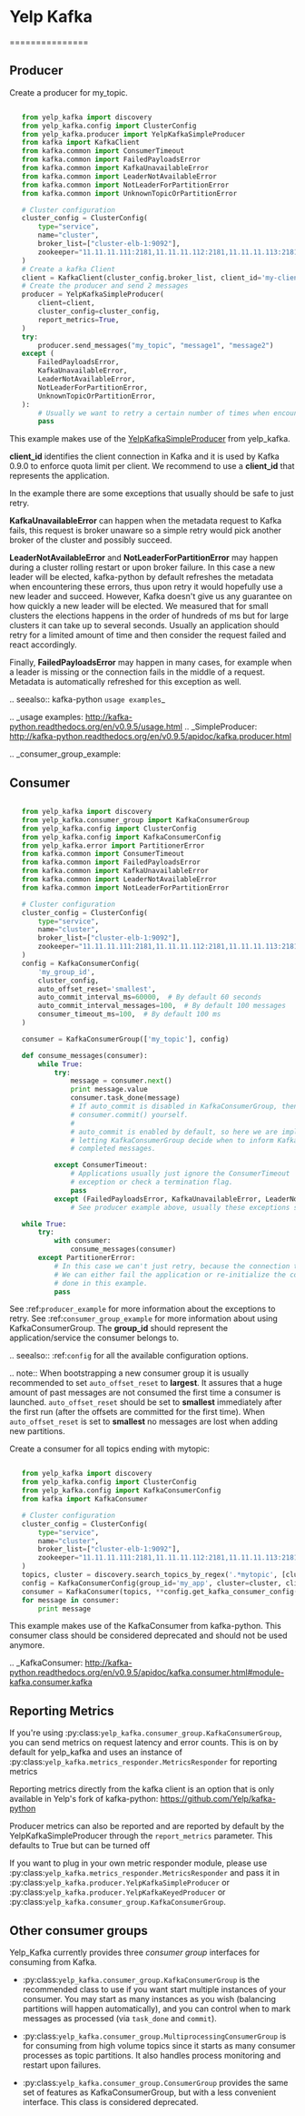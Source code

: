 # Yelp Kafka
===============

## Producer

Create a producer for my_topic.

```python

   from yelp_kafka import discovery
   from yelp_kafka.config import ClusterConfig
   from yelp_kafka.producer import YelpKafkaSimpleProducer
   from kafka import KafkaClient
   from kafka.common import ConsumerTimeout
   from kafka.common import FailedPayloadsError
   from kafka.common import KafkaUnavailableError
   from kafka.common import LeaderNotAvailableError
   from kafka.common import NotLeaderForPartitionError
   from kafka.common import UnknownTopicOrPartitionError

   # Cluster configuration
   cluster_config = ClusterConfig(
       type="service",
       name="cluster",
       broker_list=["cluster-elb-1:9092"],
       zookeeper="11.11.11.111:2181,11.11.11.112:2181,11.11.11.113:2181/kafka-1",
   )
   # Create a kafka Client
   client = KafkaClient(cluster_config.broker_list, client_id='my-client-id')
   # Create the producer and send 2 messages
   producer = YelpKafkaSimpleProducer(
       client=client,
       cluster_config=cluster_config,
       report_metrics=True,
   )
   try:
       producer.send_messages("my_topic", "message1", "message2")
   except (
       FailedPayloadsError,
       KafkaUnavailableError,
       LeaderNotAvailableError,
       NotLeaderForPartitionError,
       UnknownTopicOrPartitionError,
   ):
       # Usually we want to retry a certain number of times when encountering these exceptions
       pass

```

This example makes use of the [YelpKafkaSimpleProducer](yelp_kafka/producer.py) 
from yelp_kafka.

**client_id** identifies the client connection in Kafka and it is used by Kafka 0.9.0 to enforce
quota limit per client. We recommend to use a **client_id** that represents the application.

In the example there are some exceptions that usually should be safe to just retry.

**KafkaUnavailableError** can happen when the metadata request to Kafka fails, this
request is broker unaware so a simple retry would pick another broker of the cluster and possibly succeed.

**LeaderNotAvailableError** and **NotLeaderForPartitionError** may happen during a cluster
rolling restart or upon broker failure. In this case a new leader will be elected, kafka-python
by default refreshes the metadata when encountering these errors, thus upon retry it would
hopefully use a new leader and succeed. However, Kafka doesn't give us any guarantee on how quickly
a new leader will be elected. We measured that for small clusters the elections happens in the order
of hundreds of ms but for large clusters it can take up to several seconds.
Usually an application should retry for a limited amount of time and then consider the request failed and react accordingly.

Finally, **FailedPayloadsError** may happen in many cases, for example when a leader is missing
or the connection fails in the middle of a request. Metadata is automatically refreshed for this exception as well.

.. seealso:: kafka-python `usage examples`_

.. _usage examples: http://kafka-python.readthedocs.org/en/v0.9.5/usage.html
.. _SimpleProducer: http://kafka-python.readthedocs.org/en/v0.9.5/apidoc/kafka.producer.html

.. _consumer_group_example:


## Consumer

```python

   from yelp_kafka import discovery
   from yelp_kafka.consumer_group import KafkaConsumerGroup
   from yelp_kafka.config import ClusterConfig
   from yelp_kafka.config import KafkaConsumerConfig
   from yelp_kafka.error import PartitionerError
   from kafka.common import ConsumerTimeout
   from kafka.common import FailedPayloadsError
   from kafka.common import KafkaUnavailableError
   from kafka.common import LeaderNotAvailableError
   from kafka.common import NotLeaderForPartitionError

   # Cluster configuration
   cluster_config = ClusterConfig(
       type="service",
       name="cluster",
       broker_list=["cluster-elb-1:9092"],
       zookeeper="11.11.11.111:2181,11.11.11.112:2181,11.11.11.113:2181/kafka-1",
   )
   config = KafkaConsumerConfig(
       'my_group_id',
       cluster_config,
       auto_offset_reset='smallest',
       auto_commit_interval_ms=60000,  # By default 60 seconds
       auto_commit_interval_messages=100,  # By default 100 messages
       consumer_timeout_ms=100,  # By default 100 ms
   )

   consumer = KafkaConsumerGroup(['my_topic'], config)

   def consume_messages(consumer):
       while True:
           try:
               message = consumer.next()
               print message.value
               consumer.task_done(message)
               # If auto_commit is disabled in KafkaConsumerGroup, then you must call
               # consumer.commit() yourself.
               #
               # auto_commit is enabled by default, so here we are implicitly
               # letting KafkaConsumerGroup decide when to inform Kafka of our
               # completed messages.

           except ConsumerTimeout:
               # Applications usually just ignore the ConsumerTimeout
               # exception or check a termination flag.
               pass
           except (FailedPayloadsError, KafkaUnavailableError, LeaderNotAvailableError, NotLeaderForPartitionError):
               # See producer example above, usually these exceptions should be retried

   while True:
       try:
           with consumer:
               consume_messages(consumer)
       except PartitionerError:
           # In this case we can't just retry, because the connection to zookeeper is lost.
           # We can either fail the application or re-initialize the consumer connection as
           # done in this example.
           pass
```

See :ref:`producer_example` for more information about the exceptions to retry.
See :ref:`consumer_group_example` for more information about using KafkaConsumerGroup.
The **group_id** should represent the application/service the consumer belongs to.

.. seealso:: :ref:`config` for all the available configuration options.


.. note:: When bootstrapping a new consumer group it is usually recommended to set ``auto_offset_reset`` to **largest**.
          It assures that a huge amount of past messages are not consumed the first time a consumer is launched.
          ``auto_offset_reset`` should be set to **smallest** immediately after the first run (after the offsets are committed for the first time).
          When ``auto_offset_reset`` is set to **smallest** no messages are lost when adding new partitions.
          
Create a consumer for all topics ending with mytopic:

```python

   from yelp_kafka import discovery
   from yelp_kafka.config import ClusterConfig
   from yelp_kafka.config import KafkaConsumerConfig
   from kafka import KafkaConsumer

   # Cluster configuration
   cluster_config = ClusterConfig(
       type="service",
       name="cluster",
       broker_list=["cluster-elb-1:9092"],
       zookeeper="11.11.11.111:2181,11.11.11.112:2181,11.11.11.113:2181/kafka-1",
   )
   topics, cluster = discovery.search_topics_by_regex('.*mytopic', [cluster_config])
   config = KafkaConsumerConfig(group_id='my_app', cluster=cluster, client_id='my-consumer')
   consumer = KafkaConsumer(topics, **config.get_kafka_consumer_config())
   for message in consumer:
       print message
```

This example makes use of the KafkaConsumer from kafka-python. This consumer
class should be considered deprecated and should not be used anymore. 

.. _KafkaConsumer: http://kafka-python.readthedocs.org/en/v0.9.5/apidoc/kafka.consumer.html#module-kafka.consumer.kafka


## Reporting Metrics


If you're using :py:class:`yelp_kafka.consumer_group.KafkaConsumerGroup`, you
can send metrics on request latency and error counts. This is on by default
for yelp_kafka and uses an instance of
:py:class:`yelp_kafka.metrics_responder.MetricsResponder` for reporting metrics

Reporting metrics directly from the kafka client is an option that is only
available in Yelp's fork of kafka-python: https://github.com/Yelp/kafka-python

Producer metrics can also be reported and are reported by default by the YelpKafkaSimpleProducer
through the `report_metrics` parameter. This defaults to True but can be turned off


If you want to plug in your own metric responder module, please use
:py:class:`yelp_kafka.metrics_responder.MetricsResponder` and pass it in
:py:class:`yelp_kafka.producer.YelpKafkaSimpleProducer` or
:py:class:`yelp_kafka.producer.YelpKafkaKeyedProducer` or
:py:class:`yelp_kafka.consumer_group.KafkaConsumerGroup`.


## Other consumer groups


Yelp_Kafka currently provides three *consumer group* interfaces for consuming
from Kafka.

- :py:class:`yelp_kafka.consumer_group.KafkaConsumerGroup` is the recommended
  class to use if you want start multiple instances of your consumer. You may
  start as many instances as you wish (balancing partitions will happen
  automatically), and you can control when to mark messages as processed (via
  `task_done` and `commit`).

- :py:class:`yelp_kafka.consumer_group.MultiprocessingConsumerGroup` is for
  consuming from high volume topics since it starts as many consumer processes as topic
  partitions. It also handles process monitoring and restart upon failures.

- :py:class:`yelp_kafka.consumer_group.ConsumerGroup` provides the same set of
  features as KafkaConsumerGroup, but with a less convenient interface.
  This class is considered deprecated.
